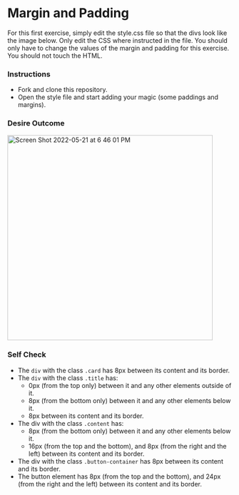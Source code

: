 # Margin and Padding

For this first exercise, simply edit the style.css file so that the divs look like the image below. Only edit the CSS where instructed in the file. You should only have to change the values of the margin and padding for this exercise. You should not touch the HTML.

### Instructions
- Fork and clone this repository.
- Open the style file and start adding your magic (some paddings and margins).

### Desire Outcome
<img width="460" alt="Screen Shot 2022-05-21 at 6 46 01 PM" src="https://user-images.githubusercontent.com/66907264/169659821-083e2183-560b-4eba-a39c-b12a2a6f5ab5.png">

### Self Check
- The `div` with the class `.card` has 8px between its content and its border.
- The `div` with the class `.title` has:
    - 0px (from the top only) between it and any other elements outside of it.
    - 8px (from the bottom only) between it and any other elements below it.
    - 8px between its content and its border.
- The div with the class `.content` has:
    - 8px (from the bottom only) between it and any other elements below it.
    - 16px (from the top and the bottom), and 8px (from the right and the left) between its content and its border.
- The div with the class `.button-container` has 8px between its content and its border.
- The button element has 8px (from the top and the bottom), and 24px (from the right and the left) between its content and its border.

